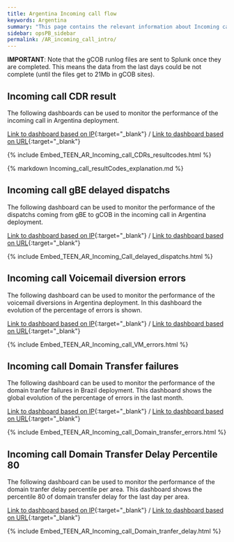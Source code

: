 ```yaml
---
title: Argentina Incoming call flow
keywords: Argentina
summary: "This page contains the relevant information about Incoming call flow in Argentina deployment"
sidebar: opsPB_sidebar
permalink: /AR_incoming_call_intro/
---
```


**IMPORTANT**: Note that the gCOB runlog files are sent to Splunk once they are completed. This means the data from the last days could be not complete (until the files get to 21Mb in gCOB sites).

## Incoming call CDR result

The following dashboards can be used to monitor the performance of the incoming call in Argentina deployment.

[Link to dashboard based on IP](https://10.253.1.11/en-US/app/tugo/report?sid=1466086202.183726.mia-spl-sch02&s=%2FservicesNS%2Fnobody%2Ftugo%2Fsaved%2Fsearches%2FTEEN_AR_Incoming_call_CDRs_resultcodes){:target="_blank"} / [Link to dashboard based on URL](https://mia-splunk.tefcomms.com/en-US/app/tugo/report?sid=1466086202.183726.mia-spl-sch02&s=%2FservicesNS%2Fnobody%2Ftugo%2Fsaved%2Fsearches%2FTEEN_AR_Incoming_call_CDRs_resultcodes){:target="_blank"}

{% include Embed_TEEN_AR_Incoming_call_CDRs_resultcodes.html %}

{% markdown Incoming_call_resultCodes_explanation.md %}

## Incoming call gBE delayed dispatchs

The following dashboard can be used to monitor the performance of the dispatchs coming from gBE to gCOB in the incoming call in Argentina deployment.

[Link to dashboard based on IP](https://10.253.1.11/en-US/app/tugo/report?sid=1466592172.629500.mia-spl-sch01&s=%2FservicesNS%2Fnobody%2Ftugo%2Fsaved%2Fsearches%2FTEEN_AR_Incoming_Call_delayed_dispatchs){:target="_blank"} / [Link to dashboard based on URL](https://mia-splunk.tefcomms.com/en-US/app/tugo/report?sid=1466592172.629500.mia-spl-sch01&s=%2FservicesNS%2Fnobody%2Ftugo%2Fsaved%2Fsearches%2FTEEN_AR_Incoming_Call_delayed_dispatchs){:target="_blank"}

{% include Embed_TEEN_AR_Incoming_Call_delayed_dispatchs.html %}

## Incoming call Voicemail diversion errors

The following dashboard can be used to monitor the performance of the voicemail diversions in Argentina deployment. In this dashboard the evolution of the percentage of errors is shown.

[Link to dashboard based on IP](https://10.253.1.11/en-US/app/tugo/report?sid=1466595047.631627.mia-spl-sch01&s=%2FservicesNS%2Fnobody%2Ftugo%2Fsaved%2Fsearches%2FTEEN_AR_Incoming_call_VM_errors){:target="_blank"} / [Link to dashboard based on URL](https://mia-splunk.tefcomms.com/en-US/app/tugo/report?sid=1466595047.631627.mia-spl-sch01&s=%2FservicesNS%2Fnobody%2Ftugo%2Fsaved%2Fsearches%2FTEEN_AR_Incoming_call_VM_errors){:target="_blank"}

{% include Embed_TEEN_AR_Incoming_call_VM_errors.html %}

## Incoming call Domain Transfer failures

The following dashboard can be used to monitor the performance of the domain tranfer failures in Brazil deployment. This dashboard shows the global evolution of the percentage of errors in the last month.

[Link to dashboard based on IP](https://10.253.1.11/en-US/app/tugo/report?sid=1466595319.631800.mia-spl-sch01&s=%2FservicesNS%2Fnobody%2Ftugo%2Fsaved%2Fsearches%2FTEEN_AR_Incoming_call_Domain_transfer_errors){:target="_blank"} / [Link to dashboard based on URL](https://mia-splunk.tefcomms.com/en-US/app/tugo/report?sid=1466595319.631800.mia-spl-sch01&s=%2FservicesNS%2Fnobody%2Ftugo%2Fsaved%2Fsearches%2FTEEN_AR_Incoming_call_Domain_transfer_errors){:target="_blank"}

{% include Embed_TEEN_AR_Incoming_call_Domain_transfer_errors.html %}

## Incoming call Domain Transfer Delay Percentile 80

The following dashboard can be used to monitor the performance of the domain tranfer delay percentile per area. This dashboard shows the percentile 80 of domain transfer delay for the last day per area.

[Link to dashboard based on IP](https://10.253.1.11/en-US/app/tugo/report?sid=1466612233.643981.mia-spl-sch01&s=%2FservicesNS%2Fnobody%2Ftugo%2Fsaved%2Fsearches%2FTEEN_AR_Incoming_call_Domain_tranfer_delay){:target="_blank"} / [Link to dashboard based on URL](https://mia-splunk.tefcomms.com/en-US/app/tugo/report?sid=1466612233.643981.mia-spl-sch01&s=%2FservicesNS%2Fnobody%2Ftugo%2Fsaved%2Fsearches%2FTEEN_AR_Incoming_call_Domain_tranfer_delay){:target="_blank"}

{% include Embed_TEEN_AR_Incoming_call_Domain_tranfer_delay.html %}
